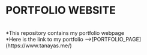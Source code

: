 # PORTFOLIO WEBSITE
<br>
*This repository contains my portfolio webpage
<br>
*Here is the link to my portfolio -->[PORTFOLIO_PAGE](https://www.tanayas.me/)

